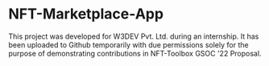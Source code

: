 # NFT-Marketplace-App
This project was developed for W3DEV Pvt. Ltd. during an internship.
It has been uploaded to Github temporarily with due permissions solely for the purpose of demonstrating contributions in NFT-Toolbox GSOC '22 Proposal.
